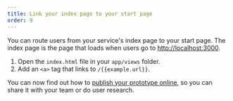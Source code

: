```yaml
---
title: Link your index page to your start page
order: 9
---
```


You can route users from your service's index page to your start page. The index page is the page that loads when users go to <http://localhost:3000>.

1. Open the `index.html` file in your `app/views` folder.
2. Add an `<a>` tag that links to `/{{example.url}}`.

You can now find out how to [publish your prototype online](/guides/publish-your-prototype-online), so you can share it with your team or do user research.
